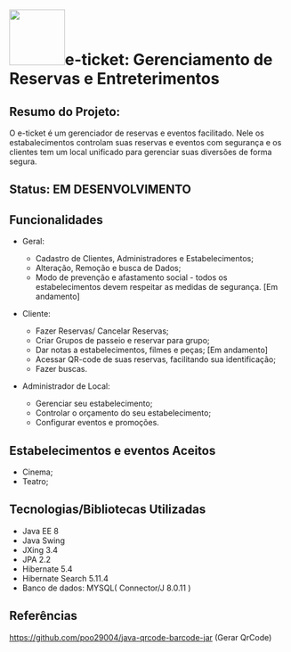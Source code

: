 # <img src= "https://user-images.githubusercontent.com/58193125/95666476-5659e600-0b30-11eb-80b8-db94854a0ef3.png" heigth="150" width = "100">e-ticket: Gerenciamento de Reservas e Entreterimentos

## Resumo do Projeto:
O e-ticket é um gerenciador de reservas e eventos facilitado. Nele os estabalecimentos controlam suas reservas e eventos com segurança e os clientes tem um local unificado para gerenciar suas diversões de forma segura.

## Status: EM DESENVOLVIMENTO

## Funcionalidades
- Geral:
  - Cadastro de Clientes, Administradores e Estabelecimentos;
  - Alteração, Remoção e busca de Dados;
  - Modo de prevenção e afastamento social - todos os estabelecimentos devem respeitar as medidas de segurança. [Em andamento] 

- Cliente:
  - Fazer Reservas/ Cancelar Reservas;
  - Criar Grupos de passeio e reservar para grupo;
  - Dar notas a estabelecimentos, filmes e peças; [Em andamento]
  - Acessar QR-code de suas reservas, facilitando sua identificação;
  - Fazer buscas.
  
- Administrador de Local:
  - Gerenciar seu estabelecimento;
  - Controlar o orçamento do seu estabelecimento;
  - Configurar eventos e promoções.
  
## Estabelecimentos e eventos Aceitos
- Cinema;
- Teatro;

## Tecnologias/Bibliotecas Utilizadas
- Java EE 8
- Java Swing
- JXing 3.4
- JPA 2.2
- Hibernate 5.4
- Hibernate Search 5.11.4
- Banco de dados: MYSQL( Connector/J 8.0.11 )

## Referências
https://github.com/poo29004/java-qrcode-barcode-jar (Gerar QrCode)


